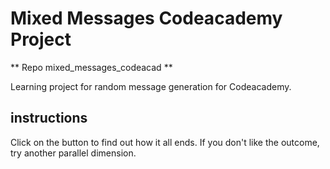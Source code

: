 # Mixed Messages Codeacademy Project

** Repo mixed_messages_codeacad **

Learning project for random message generation for Codeacademy.

## instructions

Click on the button to find out how it all ends. If you don't like the outcome, try another parallel dimension.
